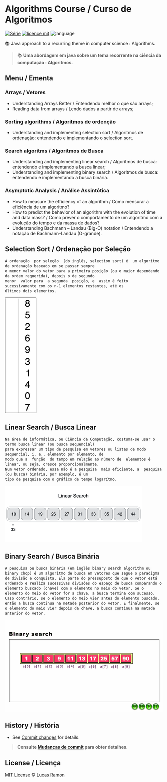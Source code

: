# Algorithms Course / Curso de Algoritmos
[![Série](https://img.shields.io/badge/lramon2001-Algorithms-orange)](https://github.com/lramon2001/EstruturaDeDadosEalgoritmos)
[![licence mit](https://img.shields.io/badge/licence-MIT-blue.svg)](https://github.com/lramon2001/EstruturaDeDadosEalgoritmos/blob/main/LICENSE)
![language](https://img.shields.io/badge/java-only-yellow)

:books: Java approach to a recurring theme in computer science : Algorithms. 
> :books: **Uma abordagem em java sobre um tema recorrente na ciência da computação : Algoritmos.**

## Menu / Ementa
### Arrays / Vetores
- Understanding Arrays Better / Entendendo melhor o que são arrays;
- Reading data from arrays / Lendo dados a partir de arrays;
###  Sorting algorithms / Algoritmos de ordenção
- Understanding and implementing selection sort / Algoritmos de ordenação: entendendo e implementando o selection sort.
### Search algoritms / Algoritmos de Busca
- Understanding and implementing linear search / Algoritmos de busca: entendendo e implementando a busca linear;
- Understanding and implementing binary search / Algoritmos de busca: entendendo e implementando a busca binária.
### Asymptotic Analysis / Análise Assintótica
- How to measure the efficiency of an algorithm / Como mensurar a eficiência de um algoritmo?
- How to predict the behavior of an algorithm with the evolution of time and data mass? / Como prever o comportamento de um algoritmo com a evolução do tempo e da massa de dados?
- Understanding Bachmann – Landau (Big-O) notation / Entendendo a notação de Bachmann–Landau (O-grande).
## Selection Sort / Ordenação por Seleção
```
A ordenação  por seleção  (do inglês, selection sort) é  um algoritmo de ordenação baseado em se passar sempre
o menor valor do vetor para a primeira posição (ou o maior dependendo da ordem requerida), depois o de segundo
menor  valor para  a segunda  posição, e  assim é feito  sucessivamente com os n-1 elementos restantes, até os
últimos dois elementos.
```
![Selection Sort](https://github.com/lramon2001/Algoritmos/blob/main/Selection-Sort-Animation.gif)
## Linear Search / Busca Linear
```
Na área de informática, ou Ciência da Computação, costuma-se usar o termo busca linear (ou busca sequencial)
para expressar um tipo de pesquisa em vetores ou listas de modo sequencial, i. e., elemento por elemento, de
modo que a  função  do tempo em relação ao número de  elementos é linear, ou seja, cresce proporcionalmente. 
Num vetor ordenado, essa não é a pesquisa  mais eficiente, a  pesquisa (ou busca) binária, por exemplo, é um
tipo de pesquisa com o gráfico de tempo logarítmo.
```
![Linear Search](https://github.com/lramon2001/Algoritmos/blob/main/linear_search.gif)
## Binary Search / Busca Binária
```
A pesquisa ou busca binária (em inglês binary search algorithm ou binary chop) é um algoritmo de busca em vetores que segue o paradigma de divisão e conquista. Ela parte do pressuposto de que o vetor está ordenado e realiza sucessivas divisões do espaço de busca comparando o elemento buscado (chave) com o elemento no meio do vetor. Se o elemento do meio do vetor for a chave, a busca termina com sucesso. Caso contrário, se o elemento do meio vier antes do elemento buscado, então a busca continua na metade posterior do vetor. E finalmente, se o elemento do meio vier depois da chave, a busca continua na metade anterior do vetor.

```
![Binary Search](https://github.com/lramon2001/Algoritmos/blob/main/binary-search.gif)
## History / História
- See [Commit changes](https://github.com/lramon2001/Algoritmos/pulse) for details.

> **Consulte [Mudanças de commit](https://github.com/lramon2001/Algoritmos/pulse) para obter detalhes.**

## License / Licença

[MIT License](https://github.com/lramon2001/INMTE/blob/main/LICENSE) © [Lucas Ramon](https://github.com/lramon2001)
